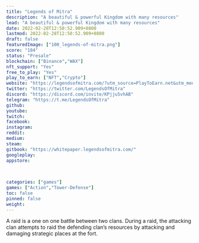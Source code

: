 ```yaml
---
title: "Legends of Mitra"
description: "A beautiful & powerful Kingdom with many resources"
lead: "A beautiful & powerful Kingdom with many resources"
date: 2022-02-28T12:50:52.909+0800
lastmod: 2022-02-28T12:50:52.909+0800
draft: false
featuredImage: ["100_legends-of-mitra.png"]
score: "184"
status: "Presale"
blockchain: ["Binance","WAX"]
nft_support: "Yes"
free_to_play: "Yes"
play_to_earn: ["NFT","Crypto"]
website: "https://legendsofmitra.com/?utm_source=PlayToEarn.net&utm_medium=organic&utm_campaign=gamepage"
twitter: "https://twitter.com/LegendsOfMitra"
discord: "https://discord.com/invite/KPjju5vhAB"
telegram: "https://t.me/LegendsOfMitra"
github: 
youtube: 
twitch: 
facebook: 
instagram: 
reddit: 
medium: 
steam: 
gitbook: "https://whitepaper.legendsofmitra.com/"
googleplay: 
appstore: 

  
    
categories: ["games"]
games: ["Action","Tower-Defense"]
toc: false
pinned: false
weight: 
---
```

A raid is a one on one battle between two clans. During a raid, the attacking clan attempts to raid the defending clan’s resources by attacking and damaging strategic places at the fort.